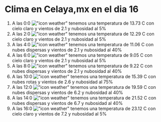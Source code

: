 # Clima en Celaya,mx en el dia 16

1. A las 0:0 !["icon weather"](http://openweathermap.org/img/w/01n.png) tenemos una temperatura de 13.73 C con cielo claro y  vientos de 2.1 y nubosidad al 5%
1. A las 2:0 !["icon weather"](http://openweathermap.org/img/w/01n.png) tenemos una temperatura de 12.29 C con cielo claro y  vientos de 2.1 y nubosidad al 5%
1. A las 4:0 !["icon weather"](http://openweathermap.org/img/w/03n.png) tenemos una temperatura de 11.06 C con nubes dispersas y  vientos de 2.1 y nubosidad al 40%
1. A las 6:0 !["icon weather"](http://openweathermap.org/img/w/01n.png) tenemos una temperatura de 9.05 C con cielo claro y  vientos de 2.1 y nubosidad al 5%
1. A las 8:0 !["icon weather"](http://openweathermap.org/img/w/03d.png) tenemos una temperatura de 9.22 C con nubes dispersas y  vientos de 2.1 y nubosidad al 40%
1. A las 10:0 !["icon weather"](http://openweathermap.org/img/w/04d.png) tenemos una temperatura de 15.39 C con nubes rotas y  vientos de 2.6 y nubosidad al 75%
1. A las 12:0 !["icon weather"](http://openweathermap.org/img/w/03d.png) tenemos una temperatura de 19.59 C con nubes dispersas y  vientos de 6.2 y nubosidad al 40%
1. A las 14:0 !["icon weather"](http://openweathermap.org/img/w/03d.png) tenemos una temperatura de 21.52 C con nubes dispersas y  vientos de 6.7 y nubosidad al 40%
1. A las 16:0 !["icon weather"](http://openweathermap.org/img/w/01d.png) tenemos una temperatura de 23.12 C con cielo claro y  vientos de 7.2 y nubosidad al 5%
